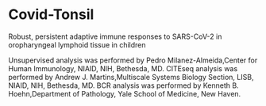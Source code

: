 # Covid-Tonsil
Robust, persistent adaptive immune responses to SARS-CoV-2 in oropharyngeal lymphoid tissue in children

Unsupervised analysis was performed by Pedro Milanez-Almeida,Center for Human Immunology, NIAID, NIH, Bethesda, MD.
CITEseq analysis was performed by Andrew J. Martins,Multiscale Systems Biology Section, LISB, NIAID, NIH, Bethesda, MD.
BCR analysis was performed by Kenneth B. Hoehn,Department of Pathology, Yale School of Medicine, New Haven.


